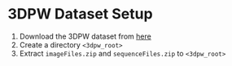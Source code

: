 # 3DPW Dataset Setup
1) Download the 3DPW dataset from [here](https://virtualhumans.mpi-inf.mpg.de/3DPW/)
2) Create a directory `<3dpw_root>`
2) Extract `imageFiles.zip` and `sequenceFiles.zip` to `<3dpw_root>`